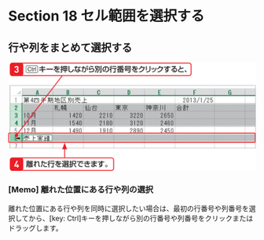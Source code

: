 # Section 18 セル範囲を選択する

## 行や列をまとめて選択する

![](003.png)

### [Memo] 離れた位置にある行や列の選択

離れた位置にある行や列を同時に選択したい場合は、最初の行番号や列番号を選択してから、[key: Ctrl]キーを押しながら別の行番号や列番号をクリックまたはドラッグします。

